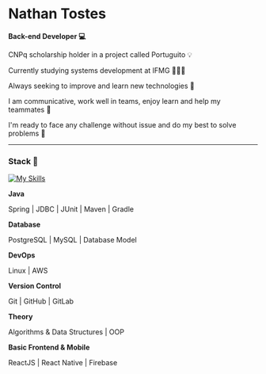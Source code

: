 # Nathan Tostes

**Back-end Developer 💻**

<p>CNPq scholarship holder in a project called Portuguito 💡</p>
<p>Currently studying systems development at IFMG 👨🏾‍🎓</p>
<p>Always seeking to improve and learn new technologies 🚀</p>
<p>I am communicative, work well in teams, enjoy learn and help my teammates 🌱</p>
<p>I'm ready to face any challenge without issue and do my best to solve problems 🎯</p>

---
### Stack 💼 
[![My Skills](https://skillicons.dev/icons?i=java,postgres,linux,aws,git,github,gitlab,react,firebase)](https://skillicons.dev)

**Java**
<p>Spring | JDBC | JUnit | Maven | Gradle</p>

**Database**
<p>PostgreSQL | MySQL | Database Model</p>

**DevOps**
<p>Linux | AWS</p>

**Version Control**
<p>Git | GitHub | GitLab</p>

**Theory**
<p>Algorithms & Data Structures | OOP</p>

**Basic Frontend & Mobile**
<p>ReactJS | React Native | Firebase</p>
